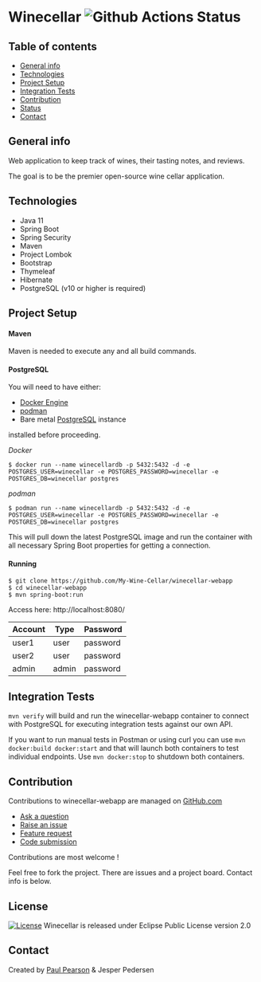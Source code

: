 # Winecellar ![Github Actions Status](https://github.com/My-Wine-Cellar/winecellar-webapp/workflows/CI/badge.svg)

## Table of contents
* [General info](#general-info)
* [Technologies](#technologies)
* [Project Setup](#project-setup)
* [Integration Tests](#integration-tests)
* [Contribution](#contribution)
* [Status](#status)
* [Contact](#contact)

## General info
Web application to keep track of wines, their tasting notes, and reviews.

The goal is to be the premier open-source wine cellar application.

## Technologies

* Java 11
* Spring Boot
* Spring Security
* Maven
* Project Lombok
* Bootstrap
* Thymeleaf
* Hibernate
* PostgreSQL (v10 or higher is required)

## Project Setup

#### Maven

Maven is needed to execute any and all build commands.

#### PostgreSQL

You will need to have either:

* [Docker Engine](https://docs.docker.com/install/)
* [podman](https://podman.io/)
* Bare metal [PostgreSQL](https://www.postgresql.org/) instance

installed before proceeding.

*Docker*
```
$ docker run --name winecellardb -p 5432:5432 -d -e POSTGRES_USER=winecellar -e POSTGRES_PASSWORD=winecellar -e POSTGRES_DB=winecellar postgres
```

*podman*
```
$ podman run --name winecellardb -p 5432:5432 -d -e POSTGRES_USER=winecellar -e POSTGRES_PASSWORD=winecellar -e POSTGRES_DB=winecellar postgres
```

This will pull down the latest PostgreSQL image and run the container with all necessary Spring Boot properties for getting a connection. 

#### Running

```
$ git clone https://github.com/My-Wine-Cellar/winecellar-webapp
$ cd winecellar-webapp
$ mvn spring-boot:run
```

Access here: http://localhost:8080/

| Account | Type  | Password |
| ------- | ----- | -------- |
| user1   | user  | password |
| user2   | user  | password |
| admin   | admin | password |

## Integration Tests

```mvn verify``` will build and run the winecellar-webapp container to connect with PostgreSQL for 
executing integration tests against our own API.

If you want to run manual tests in Postman or using curl you can
use ```mvn docker:build docker:start``` and that will launch both containers to test individual endpoints.  Use ```mvn docker:stop```
to shutdown both containers.

## Contribution

Contributions to winecellar-webapp are managed on [GitHub.com](https://github.com/My-Wine-Cellar/winecellar-webapp)

* [Ask a question](https://github.com/My-Wine-Cellar/winecellar-webapp/discussions)
* [Raise an issue](https://github.com/My-Wine-Cellar/winecellar-webapp/issues)
* [Feature request](https://github.com/My-Wine-Cellar/winecellar-webapp/issues)
* [Code submission](https://github.com/My-Wine-Cellar/winecellar-webapp/pulls)

Contributions are most welcome !

Feel free to fork the project.  There are issues and a project board.  Contact info is below.

## License

[![License](https://img.shields.io/badge/License-EPL%202.0-orange.svg)](https://www.eclipse.org/legal/epl-2.0/)
Winecellar is released under Eclipse Public License version 2.0

## Contact

Created by [Paul Pearson](mailto:paul.darlington.pearson@gmail.com) & Jesper Pedersen
